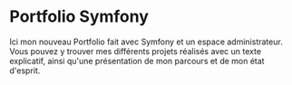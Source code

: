 # Portfolio Symfony

Ici mon nouveau Portfolio fait avec Symfony et un espace administrateur.
Vous pouvez y trouver mes différents projets réalisés avec un texte explicatif,
ainsi qu'une présentation de mon parcours et de mon état d'esprit.
